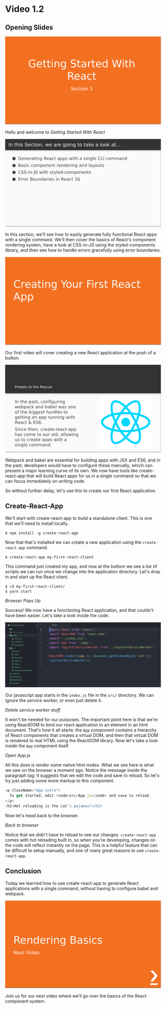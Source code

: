 # Video 1.2

## Opening Slides

![Slide 1: Section Title Slide](./slide-1-section-title.png)

Hello and welcome to _Getting Started With React_

![Slide 2: Section Summary Slide](./slide-2-section-summary.png)

In this section, we'll see how to easily generate fully functional React apps with a single command. We'll then cover the basics of React's component rendering system, have a look at CSS-in-JS using the styled-components library, and then see how to handle errors gracefully using error boundaries.

![Slide 3: Title Slide](./slide-3-title.png)

Our first video will cover creating a new React application at the push of a button.

![Slide 4: Presets](./slide-4-presets.png)

Webpack and babel are essential for building apps with JSX and ES6, and in the past,
developers would have to configure these manually, which can present a major learning
curve of its own. We now have tools like create-react-app that will build
React apps for us in a single command so that we can focus immediately on writing code.

So without further delay, let's use this to create our first React application.

## Create-React-App

We'll start with create-react-app to build a standalone client. This is one that we'll
need to install locally.


```
$ npm install -g create-react-app

```

Now that that's installed we can create a new application using the `create-react-app` command.

```
$ create-react-app my-first-react-client
```

This command just created my app, and now at the bottom we see a list of scripts we can run
once we change into the application directory. Let's drop in and start up the React client.

```
$ cd my-first-react-client/
$ yarn start
```

_Browser Pops Up_

Success! We now have a functioning React application, and that couldn't have been easier. Let's
take a look inside the code.

![create-react-app in Atom editor](./create-react-app-atom.png)

Our javascript app starts in the `index.js` file in the `src/` directory. We can ignore the service
worker, or even just delete it.

_Delete service worker stuff_

It won't be needed for our purposes. The important point here is that we're using ReactDOM to bind
our react application to an element in an html document. That's how it all starts: the `App` component
contains a hierarchy of React components that creates a virtual DOM, and then that virtual DOM is rendered
to real HTML using the ReactDOM library. Now let's take a look inside the `App` component itself.

_Open App.js_

All this does is render some native html nodes. What we see here is what we saw on the browser a moment ago.
Notice the message inside the paragraph tag: it suggests that we edit the code and save to reload. So let's try
just adding some more markup to this component.

```javascript
<p className="App-intro">
  To get started, edit <code>src/App.js</code> and save to reload.
</p>
<h2>Hot reloading is the cat's pajamas!</h2>
```

Now let's head back to the browser.

_Back to browser_

Notice that we didn't have to reload to see our changes. `create-react-app` comes with hot reloading built in,
so when you're developing, changes on the code will reflect instantly on the page. This is a helpful feature
that can be difficult to setup manually, and one of many great reasons to use `create-react-app`.

## Conclusion

Today we learned how to use create-react-app to generate React applications with a single command,
without having to configure babel and webpack.

![Slide 5: Next Video](./slide-7-next-video.png)

Join us for our next video where we'll go over the basics of the React component system.
